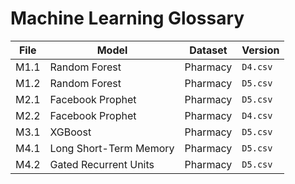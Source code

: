# Machine Learning Glossary

| File | Model                    | Dataset   | Version |
|------|--------------------------|-----------|---------|
| M1.1 | Random Forest            | Pharmacy  | `D4.csv`|
| M1.2 | Random Forest            | Pharmacy  | `D5.csv`|
| M2.1 | Facebook Prophet         | Pharmacy  | `D5.csv`|
| M2.2 | Facebook Prophet         | Pharmacy  | `D4.csv`|
| M3.1 | XGBoost                  | Pharmacy  | `D5.csv`|
| M4.1 | Long Short-Term Memory   | Pharmacy  | `D5.csv`|
| M4.2 | Gated Recurrent Units    | Pharmacy  | `D5.csv`|
